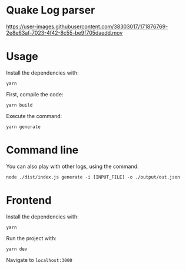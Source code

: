 # Quake Log parser


https://user-images.githubusercontent.com/38303017/171876769-2e8e63af-7023-4f42-8c55-be9f705daedd.mov


# Usage

Install the dependencies with:

`yarn`

First, compile the code:

`yarn build`

Execute the command:

`yarn generate`

# Command line

You can also play with other logs, using the command:

`node ./dist/index.js generate -i [INPUT_FILE] -o ./output/out.json`

# Frontend

Install the dependencies with:

`yarn`

Run the project with:

`yarn dev`

Navigate to `localhost:3000`


